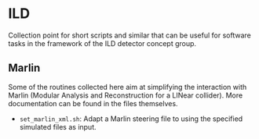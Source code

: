 # ILD

Collection point for short scripts and similar that can be useful for software
tasks in the framework of the ILD detector concept group.

## Marlin

Some of the routines collected here aim at simplifying the interaction with
Marlin (Modular Analysis and Reconstruction for a LINear collider).
More documentation can be found in the files themselves.

- `set_marlin_xml.sh`: Adapt a Marlin steering file to using the specified
simulated files as input.

